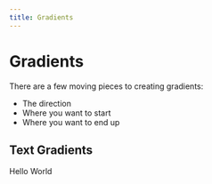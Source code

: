 ```yaml
---
title: Gradients
---
```


# Gradients

<script>
  import { Example } from '$components';
</script>

There are a few moving pieces to creating gradients:

- The direction
- Where you want to start
- Where you want to end up

<Example highlight="r">
  <div class="h-10 w-full bg-gradient-to-r from-orange-400 to-red-700">
</Example>

<Example highlight="r">
  <div class="h-96 w-full bg-gradient-to-b from-blue-400 to-rose-600 via-purple-500">
</Example>

## Text Gradients

<Example>
  <span class="bg-gradient-to-r from-cyan-500 to-pink-500 bg-clip-text text-transparent font-bold text-3xl">
    Hello World
  </span>
</Example>
